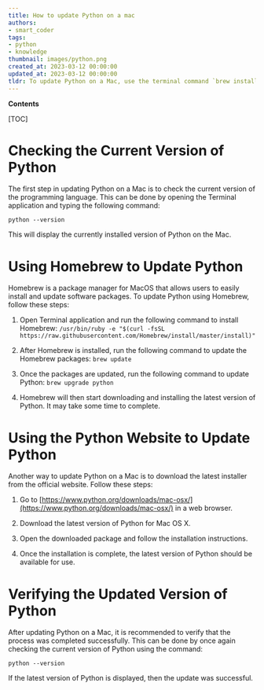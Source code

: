```yaml
---
title: How to update Python on a mac
authors:
- smart_coder
tags:
- python
- knowledge
thumbnail: images/python.png
created_at: 2023-03-12 00:00:00
updated_at: 2023-03-12 00:00:00
tldr: To update Python on a Mac, use the terminal command `brew install python3` to install the latest version of Python 3 using Homebrew.
---
```


**Contents**

[TOC]

# Checking the Current Version of Python 

The first step in updating Python on a Mac is to check the current version of the programming language. This can be done by opening the Terminal application and typing the following command:

```python --version``` 

This will display the currently installed version of Python on the Mac.

# Using Homebrew to Update Python 

Homebrew is a package manager for MacOS that allows users to easily install and update software packages. To update Python using Homebrew, follow these steps:

1. Open Terminal application and run the following command to install Homebrew:
   ```/usr/bin/ruby -e "$(curl -fsSL https://raw.githubusercontent.com/Homebrew/install/master/install)"```
   
2. After Homebrew is installed, run the following command to update the Homebrew packages:
   ```brew update```
   
3. Once the packages are updated, run the following command to update Python:
   ```brew upgrade python```
   
4. Homebrew will then start downloading and installing the latest version of Python. It may take some time to complete.

# Using the Python Website to Update Python

Another way to update Python on a Mac is to download the latest installer from the official website. Follow these steps:

1. Go to [https://www.python.org/downloads/mac-osx/](https://www.python.org/downloads/mac-osx/) in a web browser.

2. Download the latest version of Python for Mac OS X.

3. Open the downloaded package and follow the installation instructions.

4. Once the installation is complete, the latest version of Python should be available for use.

# Verifying the Updated Version of Python 

After updating Python on a Mac, it is recommended to verify that the process was completed successfully. This can be done by once again checking the current version of Python using the command:

```python --version``` 

If the latest version of Python is displayed, then the update was successful.
